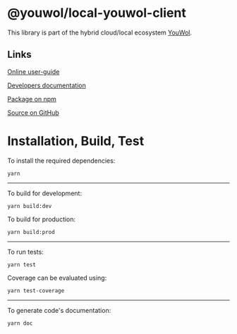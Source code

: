 # @youwol/local-youwol-client



This library is part of the hybrid cloud/local ecosystem
[YouWol](https://platform.youwol.com/applications/@youwol/platform/latest).

## Links

[Online user-guide](https://l.youwol.com/doc/@youwol/local-youwol-client)

[Developers documentation](https://platform.youwol.com/applications/@youwol/cdn-explorer/latest?package=@youwol/local-youwol-client)

[Package on npm](https://www.npmjs.com/package/@youwol/local-youwol-client)

[Source on GitHub](https://github.com/youwol/local-youwol-client)

# Installation, Build, Test

To install the required dependencies:

```shell
yarn
```

---

To build for development:

```shell
yarn build:dev
```

To build for production:

```shell
yarn build:prod
```

---

To run tests:

```shell
yarn test
```

Coverage can be evaluated using:

```shell
yarn test-coverage
```

---

To generate code's documentation:

```shell
yarn doc
```
